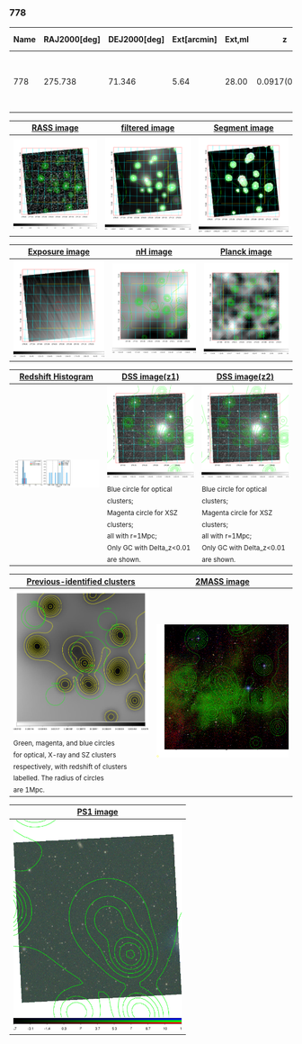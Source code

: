 <div STYLE="page-break-after: always;"></div>

### 778

|Name|RAJ2000[deg]|DEJ2000[deg] |Ext[arcmin]| Ext,ml | z | z_src| C|GC(XSZ,Delta_z<0.01)| GC(OPT,Delta_z<0.01)|GC| R_sig[arcmin] | R500[arcmin] | R500[Mpc]| CRsig[c/s] | CR500[c/s] |L500[1E44 erg/s]|F500[1E-12 erg/s/cm^2]| M500[1E14 Msun]|Tx[keV]|Cnt_sig|Beta|Rc[arcmin]|Comment|Alias|
|---|---|---|---|---|---|------|---|--------|---------|----------|---|---|---|---|---|---|---|---|---|---|---|---|---|---|
|778| 275.738| 71.346| 5.64| 28.00| 0.0917(0.007)| z1,| G| -| -| A, W| 12.212| 5.915| 0.606| 0.037(0.011)| 0.034(0.010)| 0.119(0.032)| 0.563(0.152)| 0.69(0.10)| 1.75(0.15)| 154.7| 0.523(-0.017+0.041)| 2.502(-0.185+0.301)| An Abell cluster with no $z$ and offset = 0.13 Mpc| t291|

|[RASS image](../image/778/778_img.pdf)|[filtered image](../image/778/778_fil.pdf)|[Segment image](../image/778/778_seg.pdf)|
|-------------------|--------------------|-------------------|
| <img src="../image/778/778_img.png" width="300">  | <img src="../image/778/778_fil.png" width="300">   | <img src="../image/778/778_seg.png" width="300">  |

|[Exposure image](../image/778/778_mex.pdf)| [nH image](../image/778/778_nh.pdf)| [Planck image](../image/778/778_p.pdf)|
|-------------------|--------------------|-------------------|
|<img src="../image/778/778_mex.png" width="300">   | <img src="../image/778/778_nh.png" width="300">    | <img src="../image/778/778_p.png" width="300"> |

|[Redshift Histogram](../image/778/778_zg.pdf) | [DSS image(z1)](../image/778/778_dss_z1.pdf)      |  [DSS image(z2)](../image/778/778_dss_z2.pdf)    |
|-------------------|--------------------|-------------------|
|<img src="../image/778/778_zg.png" width="300"> |<img src="../image/778/778_dss_z1.png" width="300"> <sub><br>Blue circle for optical clusters; <br>Magenta circle for XSZ clusters; <br>all with r=1Mpc; <br>Only GC with Delta_z<0.01 are shown. </sub>| <img src="../image/778/778_dss_z2.png" width="300"><sub><br>Blue circle for optical clusters; <br>Magenta circle for XSZ clusters; <br>all with r=1Mpc; <br>Only GC with Delta_z<0.01 are shown. </sub> |

|[Previous-identified clusters](../image/778/778_gc.pdf) | [2MASS image](../image/778/778_2mass.pdf)      |
|-------------------|-------------------|
|<img src=../image/778/778_gc.png width="300"> <br><sub>Green, magenta, and blue circles <br>for optical, X-ray and SZ clusters <br>respectively, with redshift of clusters <br>labelled. The radius of circles <br>are 1Mpc.</sub>|<img src="../image/778/778_2mass.png" width="300">  |

|[PS1 image](../image/778/778_ps1.pdf)            |
|-------------------|
| <img src="../image/778/778_ps1.png" width="300">  |
